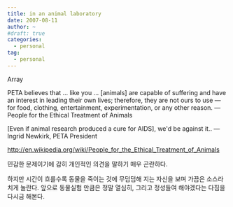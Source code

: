 ```yaml
---
title: in an animal laboratory
date: 2007-08-11
author: ~
#draft: true
categories:
  - personal
tag:
  - personal
---
```




Array

PETA believes that ... like you ... [animals] are capable of suffering and have an interest in leading their own lives; therefore, they are not ours to use — for food, clothing, entertainment, experimentation, or any other reason. — People for the Ethical Treatment of Animals 

[Even if animal research produced a cure for AIDS], we'd be against it.. — Ingrid Newkirk, PETA President 

http://en.wikipedia.org/wiki/People_for_the_Ethical_Treatment_of_Animals

민감한 문제이기에 감히 개인적인 의견을 말하기 매우 곤란하다. 

하지만 시간이 흐를수록 동물을 죽이는 것에 무덤덤해 지는 자신을 보며 가끔은 소스라치게 놀란다. 앞으로 동물실험 만큼은 정말 열심히, 그리고 정성들여 해야겠다는 다짐을 다시금 해본다.


 






